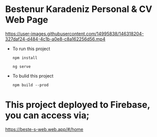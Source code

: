 # Bestenur Karadeniz Personal & CV Web Page


https://user-images.githubusercontent.com/14995838/146318204-327daf24-d484-4c1b-a0e8-c8a162256d56.mp4



- To run this project

    `npm install`

    `ng serve`


- To bulid this project

    `npm build --prod`



# This project deployed to Firebase, you can access via;
https://beste-s-web.web.app/#/home

